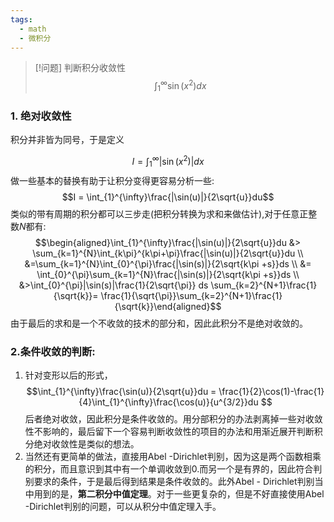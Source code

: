 ```yaml
---
tags:
  - math
  - 微积分
---
```


> [!问题]
> 判断积分收敛性$$\int_{1}^{\infty}\sin(x^2)dx$$

### 1. 绝对收敛性
积分并非皆为同号，于是定义




$$I = \int_{1}^{\infty}|\sin(x^2)|dx$$
做一些基本的替换有助于让积分变得更容易分析一些:
$$I =
\int_{1}^{\infty}\frac{|\sin(u)|}{2\sqrt{u}}du$$类似的带有周期的积分都可以三步走(把积分转换为求和来做估计),对于任意正整数$N$都有:
$$\begin{aligned}\int_{1}^{\infty}\frac{|\sin(u)|}{2\sqrt{u}}du
&>
\sum_{k=1}^{N}\int_{k\pi}^{k\pi+\pi}\frac{|\sin(u)|}{2\sqrt{u}}du
\\
&=\sum_{k=1}^{N}\int_{0}^{\pi}\frac{|\sin(s)|}{2\sqrt{k\pi
+s}}ds \\ &=
\int_{0}^{\pi}\sum_{k=1}^{N}\frac{|\sin(s)|}{2\sqrt{k\pi
+s}}ds \\ &>\int_{0}^{\pi}|\sin(s)|\frac{1}{2\sqrt{\pi}} ds
\sum_{k=2}^{N+1}\frac{1}{\sqrt{k}}=
\frac{1}{\sqrt{\pi}}\sum_{k=2}^{N+1}\frac{1}{\sqrt{k}}\end{aligned}$$由于最后的求和是一个不收敛的技术的部分和，因此此积分不是绝对收敛的。

### 2.条件收敛的判断:
1. 针对变形以后的形式，
$$\int_{1}^{\infty}\frac{\sin(u)}{2\sqrt{u}}du =
\frac{1}{2}\cos(1)-\frac{1}{4}\int_{1}^{\infty}\frac{\cos(u)}{u^{3/2}}du
$$
后者绝对收敛，因此积分是条件收敛的。用分部积分的办法剥离掉一些对收敛性不影响的，最后留下一个容易判断收敛性的项目的办法和用渐近展开判断积分绝对收敛性是类似的想法。
2. 当然还有更简单的做法，直接用Abel -Dirichlet判别，因为这是两个函数相乘的积分，而且意识到其中有一个单调收敛到0.而另一个是有界的，因此符合判别要求的条件，于是最后得到结果是条件收敛的。此外Abel - Dirichlet判别当中用到的是，**第二积分中值定理**。对于一些更复杂的，但是不好直接使用Abel -Dirichlet判别的问题，可以从积分中值定理入手。

